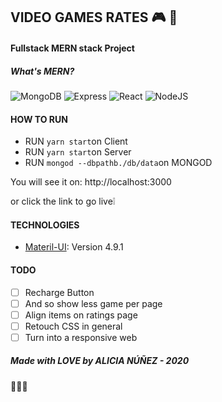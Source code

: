 ## VIDEO GAMES RATES 🎮 📶

#### Fullstack MERN stack Project

##### What's MERN?

![MongoDB](https://img.shields.io/badge/mongo-DB-yellowgreen)
![Express](https://img.shields.io/badge/-express-grey)
![React](https://img.shields.io/badge/-react-blue)
![NodeJS](https://img.shields.io/badge/node-.js-green)

#### HOW TO RUN

* RUN `yarn start`on Client
* RUN `yarn start`on Server
* RUN `mongod --dbpathb./db/data`on MONGOD

You will see it on:
http://localhost:3000

or click the link to go live❕

#### TECHNOLOGIES 

* [Materil-UI](https://material-ui.com/): Version 4.9.1

#### TODO

- [ ] Recharge Button
- [ ] And so show less game per page
- [ ] Align items on ratings page
- [ ] Retouch CSS in general
- [ ] Turn into a responsive web

##### Made with LOVE by ALICIA NÚÑEZ - 2020 
🤍🤍🤍
